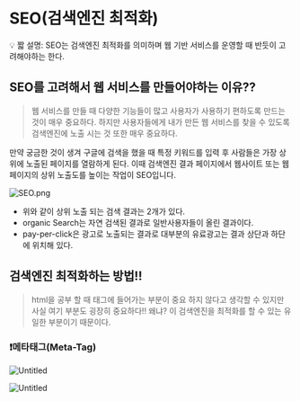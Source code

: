 # SEO(검색엔진 최적화)

<aside>
💡 짧 설명: SEO는 검색엔진 최적화를 의미하며 웹 기반 서비스를 운영할 때 반듯이 고려해야하는 한다.

</aside>

## SEO를 고려해서 웹 서비스를 만들어야하는 이유??

> 웹 서비스를 만들 때 다양한 기능들이 많고
사용자가 사용하기 편하도록 만드는 것이 매우 중요하다.
하지만 사용자들에게 내가 만든 웹 서비스를 찾을 수 있도록 검색엔진에 노출 시는 것 또한 매우 중요하다.
> 

만약 궁금한 것이 생겨 구글에 검색을 했을 때 특정 키워드를 입력 후 사람들은 가장 상위에 노출된 페이지를 열람하게 된다. 이때 검색엔진 결과 페이지에서 웹사이트 또는 웹페이지의 상위 노출도를 높이는 작업이 SEO입니다.

![SEO.png](https://s3-us-west-2.amazonaws.com/secure.notion-static.com/2891bd9d-bdf7-4986-a5a5-dae5abfb44ca/SEO.png)

- 위와 같이 상위 노출 되는 검색 결과는 2개가 있다.
- organic Search는 자연 검색된 결과로 일반사용자들이 올린 결과이다.
- pay-per-click은 광고로 노출되는 결과로 대부분의 유료광고는 결과 상단과 하단에 위치해 있다.

## 검색엔진 최적화하는 방법!!

> html을 공부 할 때 <head>태그에 들어가는 부분이 중요 하지 않다고 생각할 수 있지만 사실 여기 부분도 굉장히 중요하다!! 왜냐? 이 검색엔진을 최적화를 할 수 있는 유일한 부분이기 때문이다.
> 

### ❗메타태그(Meta-Tag)

![Untitled](https://s3-us-west-2.amazonaws.com/secure.notion-static.com/425b0bf2-b3d5-45c4-b7e2-9ea77b6c0795/Untitled.png)

![Untitled](https://s3-us-west-2.amazonaws.com/secure.notion-static.com/3395f390-13b9-4ffc-8596-6b76093b9f0d/Untitled.png)

**<title> 태그**

실제 구글이나 네이버 검색을 할 때 대부분 제목을 검색해 결과를 찾는 경우가 대다수 이며 검색 결과 또한 제목이 가장 크게 보이며 중요도가 굉장히 높다.

```jsx
<title>프론트엔드 강의 - 추천순 프론트엔드</title>
```

- 위 와 같은 방식으로 코드를 작성하며 title요소를 정의할 때는 너무 긴 텍스트를 사용하거나 모든 웹페이지의 title에 단일 제목을 사용하지 않도록 유의 해야한다.

**<description> 태그**

메타 태그중 title태그 만큼 중요한 태그이며 해당 웹페이지에 설명을 요약하여 한 두 줄의 문장을 의미한다. 대부분의 사용자는 디스크립션을 확인후 자신이 찾고 있던 정보가 담겨있는지 아닌지를 판단한다. 따라서 최대한 잘 읽히는 문장으로 작성해야한다.

![Untitled](https://s3-us-west-2.amazonaws.com/secure.notion-static.com/e28a69c6-646c-4615-9f3d-9188156dd2d9/Untitled.png)

```jsx
<meta content="오늘도 굉장히 힘들고 어썸한 수업을 듯고 계시는군요 히히" name="description">
```

**<robots>태그**

메타 태그 중 로봇 태그는 웹페이지 별 검색 로봇의 접근 여부를 설정할 때 사용한다. 일반적으로는 각 검색엔진에는 웹페이지를 크롤링하는 검색 로봇이있다. *여기서 크롤링의 의미는, 검색 로봇들이 내 웹페이지를 돌면서 데이터를 수집하는것을 의미한다.* 그리고 일반적으로는 검색 결과에 노출되는 콘텐츠들은 크롤링 과정과 색인 과정을 거친다.

하지만 로봇태그의 속성을 어떻게 정의하느냐에 따라 이 검색 로봇이 웹페이지를 크롤링하고 색인 할 수 있는 권한을 받거나 못 받을 수 도 있다.

```jsx
<meta content="noodp" name="robots">
```

**canonical 태그**

캐노니컬 태그는 여러 URL을 가진 웹페이지가있을 때, 해당 페이지의 대표 URL을 설정 할 수 있는 태그이다.

이뿐만이 아니라 한 페이지의 대표되는 URL을 지정함으로써, 검색 로봇이 웹페이지를 크롤링할 때 중복URL로 인한 페널티가 적용되게 하지 않게끔 도와준다.

```jsx
<link href="https://www.inflearn.com" rel="canonical">
```

**오픈 그래프(Open Graph) 태그**

오픈 그래프 태그는 웹페이지의 링크가 카카오톡이나 기타 SNS에서 공유될 때 어떻게 노출될지를 정의해주는 역할을 한다. 단순히 SNS에서만 효과적으로 전달 할 수 있는 것이 아닌 검색엔진 최적화 과정에서 해당 웹 페이지가 얼마나 공유되고있는지 파단하는 기준이 되어 검색 상위 노출을 위한 품질 평가에도 영향을 준다.

오픈 그래프 태그는 og:의 형태로 나타낸다.

```jsx
<meta property="og:url" content="https://www.inflearn.com/courses/it-programming/front-end">
<meta property="og:type" content="website">
<meta property="og:description" content="관심 있는 강의가 있다면 지금 당장 시작하세요! 인프런은 언제나 당신의 성장을 응원합니다. - 학습하기 | 인프런">
```

코드는 위와 같은 방식으로 작성한다.

- og:title: 웹페이지 제목
- og:description: 웹페이지 상세 설명
- og:image: 웹페이지 카드에 나타나는 썸네일
- og:type: 웹페이지 유형
- og:url: 웹페이지 주소